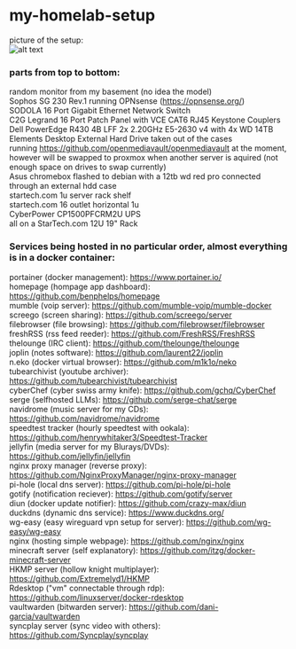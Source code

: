 # my-homelab-setup
picture of the setup: \
![alt text](https://github.com/N42950M/my-homelab-setup/blob/main/images/dalab.png?raw=true)
### parts from top to bottom:
random monitor from my basement (no idea the model) \
Sophos SG 230 Rev.1 running OPNsense (https://opnsense.org/) \
SODOLA 16 Port Gigabit Ethernet Network Switch \
C2G Legrand 16 Port Patch Panel with VCE CAT6 RJ45 Keystone Couplers \
Dell PowerEdge R430 4B LFF 2x 2.20GHz E5-2630 v4 with 4x WD 14TB Elements Desktop External Hard Drive taken out of the cases \
running https://github.com/openmediavault/openmediavault at the moment, however will be swapped to proxmox when another server is aquired (not enough space on drives to swap currently) \
Asus chromebox flashed to debian with a 12tb wd red pro connected through an external hdd case \
startech.com 1u server rack shelf \
startech.com 16 outlet horizontal 1u \
CyberPower CP1500PFCRM2U UPS \
all on a StarTech.com 12U 19" Rack

### Services being hosted in no particular order, almost everything is in a docker container:
portainer (docker management): https://www.portainer.io/ \
homepage (hompage app dashboard): https://github.com/benphelps/homepage \
mumble (voip server): https://github.com/mumble-voip/mumble-docker \
screego (screen sharing): https://github.com/screego/server \
filebrowser (file browsing): https://github.com/filebrowser/filebrowser \
freshRSS (rss feed reeder): https://github.com/FreshRSS/FreshRSS \
thelounge (IRC client): https://github.com/thelounge/thelounge \
joplin (notes software): https://github.com/laurent22/joplin \
n.eko (docker virtual browser): https://github.com/m1k1o/neko \
tubearchivist (youtube archiver): https://github.com/tubearchivist/tubearchivist \
cyberChef (cyber swiss army knife): https://github.com/gchq/CyberChef \
serge (selfhosted LLMs): https://github.com/serge-chat/serge \
navidrome (music server for my CDs): https://github.com/navidrome/navidrome \
speedtest tracker (hourly speedtest with ookala): https://github.com/henrywhitaker3/Speedtest-Tracker \
jellyfin (media server for my Blurays/DVDs): https://github.com/jellyfin/jellyfin \
nginx proxy manager (reverse proxy): https://github.com/NginxProxyManager/nginx-proxy-manager \
pi-hole (local dns server): https://github.com/pi-hole/pi-hole \
gotify (notification reciever): https://github.com/gotify/server \
diun (docker update notifier): https://github.com/crazy-max/diun \
duckdns (dynamic dns service): https://www.duckdns.org/ \
wg-easy (easy wireguard vpn setup for server): https://github.com/wg-easy/wg-easy \
nginx (hosting simple webpage): https://github.com/nginx/nginx \
minecraft server (self explanatory): https://github.com/itzg/docker-minecraft-server \
HKMP server (hollow knight multiplayer): https://github.com/Extremelyd1/HKMP \
Rdesktop ("vm" connectable through rdp): https://github.com/linuxserver/docker-rdesktop \
vaultwarden (bitwarden server): https://github.com/dani-garcia/vaultwarden \
syncplay server (sync video with others): https://github.com/Syncplay/syncplay